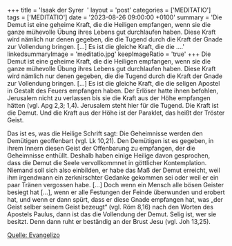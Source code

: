 +++
title = 'Isaak der Syrer  '
layout = 'post'
categories = ['MEDITATIO']
tags = ['MEDITATIO']
date = '2023-08-26 09:00:00 +0100'
summary = 'Die Demut ist eine geheime Kraft, die die Heiligen empfangen, wenn sie die ganze mühevolle Übung ihres Lebens gut durchlaufen haben. Diese Kraft wird nämlich nur denen gegeben, die die Tugend durch die Kraft der Gnade zur Vollendung bringen. […] Es ist die gleiche Kraft, die die ....'
linkedsummaryImage = 'meditatio.jpg'
keepImageRatio = 'true'
+++
Die Demut ist eine geheime Kraft, die die Heiligen empfangen, wenn sie die ganze mühevolle Übung ihres Lebens gut durchlaufen haben. Diese Kraft wird nämlich nur denen gegeben, die die Tugend durch die Kraft der Gnade zur Vollendung bringen. […] Es ist die gleiche Kraft, die die seligen Apostel in Gestalt des Feuers empfangen haben.<!--more--> Der Erlöser hatte ihnen befohlen, Jerusalem nicht zu verlassen bis sie die Kraft aus der Höhe empfangen hätten (vgl. Apg 2,3; 1,4). Jerusalem steht hier für die Tugend. Die Kraft ist die Demut. Und die Kraft aus der Höhe ist der Paraklet, das heißt der Tröster Geist. 

Das ist es, was die Heilige Schrift sagt: Die Geheimnisse werden den Demütigen geoffenbart (vgl. Lk 10,21). Den Demütigen ist es gegeben, in ihrem Innern diesen Geist der Offenbarung zu empfangen, der die Geheimnisse enthüllt. Deshalb haben einige Heilige davon gesprochen, dass die Demut die Seele vervollkommnet in göttlicher Kontemplation. Niemand soll sich also einbilden, er habe das Maß der Demut erreicht, weil ihm irgendwann ein zerknirschter Gedanke gekommen sei oder weil er ein paar Tränen vergossen habe. […] Doch wenn ein Mensch alle bösen Geister besiegt hat […], wenn er alle Festungen der Feinde überwunden und erobert hat, und wenn er dann spürt, dass er diese Gnade empfangen hat, was „der Geist selber seinem Geist bezeugt“ (vgl. Röm 8,16) nach den Worten des Apostels Paulus, dann ist das die Vollendung der Demut. Selig ist, wer sie besitzt. Denn dann ruht er beständig an der Brust Jesu (vgl. Joh 13,25).

[Quelle: Evangelizo](https://evangeliumtagfuertag.org/DE/gospel)
